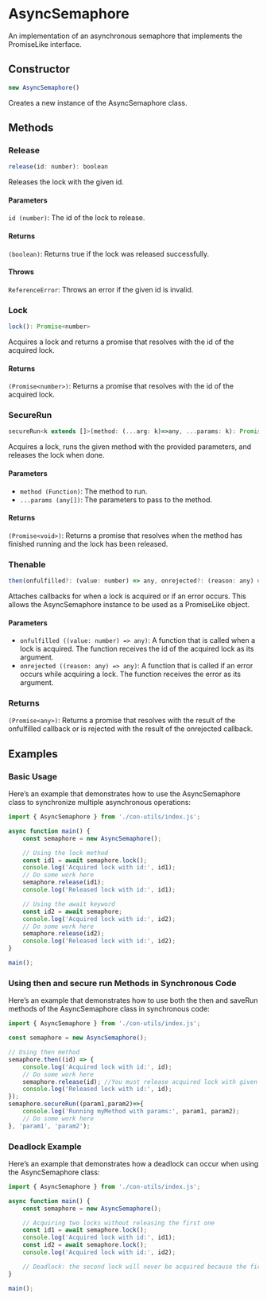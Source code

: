 # AsyncSemaphore
An implementation of an asynchronous semaphore that implements the PromiseLike interface.

## Constructor
```js
new AsyncSemaphore()
```
Creates a new instance of the AsyncSemaphore class.

## Methods
### Release
```js
release(id: number): boolean
```
Releases the lock with the given id.

#### Parameters
`id (number)`: The id of the lock to release.
#### Returns 
`(boolean)`: Returns true if the lock was released successfully.
#### Throws
`ReferenceError`: Throws an error if the given id is invalid.

### Lock
```js
lock(): Promise<number>
```
Acquires a lock and returns a promise that resolves with the id of the acquired lock.

#### Returns
`(Promise<number>)`: Returns a promise that resolves with the id of the acquired lock.

### SecureRun
```js
secureRun<k extends []>(method: (...arg: k)=>any, ...params: k): Promise<void>
```
Acquires a lock, runs the given method with the provided parameters, and releases the lock when done.

#### Parameters
 - `method (Function)`: The method to run.
 - `...params (any[])`: The parameters to pass to the method.
#### Returns
`(Promise<void>)`: Returns a promise that resolves when the method has finished running and the lock has been released.

### Thenable
```js
then(onfulfilled?: (value: number) => any, onrejected?: (reason: any) => any): Promise<any>
```
Attaches callbacks for when a lock is acquired or if an error occurs. This allows the AsyncSemaphore instance to be used as a PromiseLike object.

#### Parameters
 - `onfulfilled ((value: number) => any)`: A function that is called when a lock is acquired. The function receives the id of the acquired lock as its argument.
 - `onrejected ((reason: any) => any)`: A function that is called if an error occurs while acquiring a lock. The function receives the error as its argument.
### Returns
`(Promise<any>)`: Returns a promise that resolves with the result of the onfulfilled callback or is rejected with the result of the onrejected callback.

## Examples
### Basic Usage
Here’s an example that demonstrates how to use the AsyncSemaphore class to synchronize multiple asynchronous operations:
```js
import { AsyncSemaphore } from './con-utils/index.js';

async function main() {
    const semaphore = new AsyncSemaphore();

    // Using the lock method
    const id1 = await semaphore.lock();
    console.log('Acquired lock with id:', id1);
    // Do some work here
    semaphore.release(id1);
    console.log('Released lock with id:', id1);

    // Using the await keyword
    const id2 = await semaphore;
    console.log('Acquired lock with id:', id2);
    // Do some work here
    semaphore.release(id2);
    console.log('Released lock with id:', id2);
}

main();
```
### Using then and secure run Methods in Synchronous Code
Here’s an example that demonstrates how to use both the then and saveRun methods of the AsyncSemaphore class in synchronous code:
```js
import { AsyncSemaphore } from './con-utils/index.js';

const semaphore = new AsyncSemaphore();

// Using then method
semaphore.then((id) => {
    console.log('Acquired lock with id:', id);
    // Do some work here
    semaphore.release(id); //You must release acquired lock with given id or semaphore, will nerver be released anymore. 
    console.log('Released lock with id:', id);
});
semaphore.secureRun((param1,param2)=>{
    console.log('Running myMethod with params:', param1, param2);
    // Do some work here
}, 'param1', 'param2');
```
### Deadlock Example
Here’s an example that demonstrates how a deadlock can occur when using the AsyncSemaphore class:
```js
import { AsyncSemaphore } from './con-utils/index.js';

async function main() {
    const semaphore = new AsyncSemaphore();

    // Acquiring two locks without releasing the first one
    const id1 = await semaphore.lock();
    console.log('Acquired lock with id:', id1);
    const id2 = await semaphore.lock();
    console.log('Acquired lock with id:', id2);

    // Deadlock: the second lock will never be acquired because the first one is never released
}

main();
```